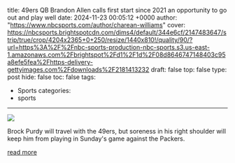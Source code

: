 title: 49ers QB Brandon Allen calls first start since 2021 an opportunity to go out and play well
date: 2024-11-23 00:05:12 +0000
author: "https://www.nbcsports.com/author/charean-williams"
cover: https://nbcsports.brightspotcdn.com/dims4/default/344e6cf/2147483647/strip/true/crop/4204x2365+0+250/resize/1440x810!/quality/90/?url=https%3A%2F%2Fnbc-sports-production-nbc-sports.s3.us-east-1.amazonaws.com%2Fbrightspot%2Fd1%2F1d%2F08d8646747148403c95a8efe5fea%2Fhttps-delivery-gettyimages.com%2Fdownloads%2F2181413232
draft: false
top: false
type: post
hide: false
toc: false
tags:
  - Sports
categories:
  - sports
---

![](https://nbcsports.brightspotcdn.com/dims4/default/344e6cf/2147483647/strip/true/crop/4204x2365+0+250/resize/1440x810!/quality/90/?url=https%3A%2F%2Fnbc-sports-production-nbc-sports.s3.us-east-1.amazonaws.com%2Fbrightspot%2Fd1%2F1d%2F08d8646747148403c95a8efe5fea%2Fhttps-delivery-gettyimages.com%2Fdownloads%2F2181413232)

Brock Purdy will travel with the 49ers, but soreness in his right shoulder will keep him from playing in Sunday's game against the Packers.

[read more](https://www.nbcsports.com/nfl/profootballtalk/rumor-mill/news/49ers-qb-brandon-allen-calls-first-start-since-2021-an-opportunity-to-go-out-and-play-well)
